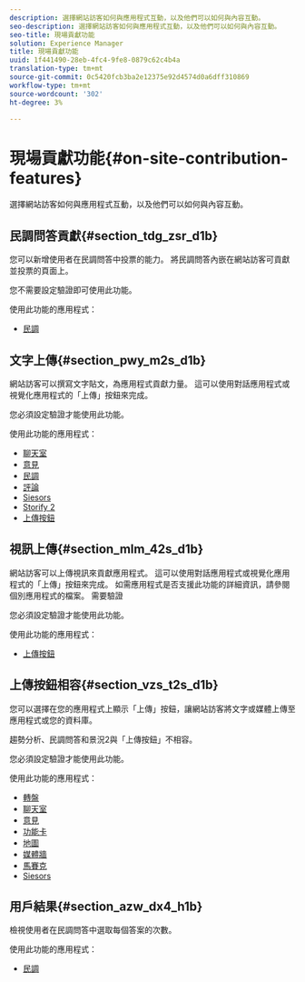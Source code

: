 ```yaml
---
description: 選擇網站訪客如何與應用程式互動，以及他們可以如何與內容互動。
seo-description: 選擇網站訪客如何與應用程式互動，以及他們可以如何與內容互動。
seo-title: 現場貢獻功能
solution: Experience Manager
title: 現場貢獻功能
uuid: 1f441490-28eb-4fc4-9fe8-0879c62c4b4a
translation-type: tm+mt
source-git-commit: 0c5420fcb3ba2e12375e92d4574d0a6dff310869
workflow-type: tm+mt
source-wordcount: '302'
ht-degree: 3%

---
```



# 現場貢獻功能{#on-site-contribution-features}

選擇網站訪客如何與應用程式互動，以及他們可以如何與內容互動。

## 民調問答貢獻{#section_tdg_zsr_d1b}

您可以新增使用者在民調問答中投票的能力。 將民調問答內嵌在網站訪客可貢獻並投票的頁面上。

您不需要設定驗證即可使用此功能。

使用此功能的應用程式：

* [民調](../c-about-apps/c-polls-app/c-polls-app.md#c_polls_app)

## 文字上傳{#section_pwy_m2s_d1b}

網站訪客可以撰寫文字貼文，為應用程式貢獻力量。 這可以使用對話應用程式或視覺化應用程式的「上傳」按鈕來完成。

您必須設定驗證才能使用此功能。

使用此功能的應用程式：

* [聊天室](../c-about-apps/c-chat-app/c-chat-app.md#c_chat_app)
* [意見](/help/using/c-about-apps/c-comments/c-comments.md)
* [民調](../c-about-apps/c-polls-app/c-polls-app.md#c_polls_app)
* [評論](../c-about-apps/c-reviews-app/c-reviews-app.md#c_reviews_app)
* [Siesors](../c-about-apps/c-sidenotes-app/c-sidenotes-app.md#c_sidenotes_app)
* [Storify 2](../c-about-apps/c-storify2/c-storify2.md#c_storify2)
* [上傳按鈕](../c-about-apps/c-upload-button-app/c-upload-button-app.md#c_upload_button_app)

## 視訊上傳{#section_mlm_42s_d1b}

網站訪客可以上傳視訊來貢獻應用程式。 這可以使用對話應用程式或視覺化應用程式的「上傳」按鈕來完成。 如需應用程式是否支援此功能的詳細資訊，請參閱個別應用程式的檔案。 需要驗證

您必須設定驗證才能使用此功能。

使用此功能的應用程式：

* [上傳按鈕](../c-about-apps/c-upload-button-app/c-upload-button-app.md#c_upload_button_app)

## 上傳按鈕相容{#section_vzs_t2s_d1b}

您可以選擇在您的應用程式上顯示「上傳」按鈕，讓網站訪客將文字或媒體上傳至應用程式或您的資料庫。

趨勢分析、民調問答和景況2與「上傳按鈕」不相容。

您必須設定驗證才能使用此功能。

使用此功能的應用程式：

* [轉盤](../c-about-apps/c-carousel-app/c-carousel-app.md#c_carousel_app)
* [聊天室](../c-about-apps/c-chat-app/c-chat-app.md#c_chat_app)
* [意見](/help/using/c-about-apps/c-comments/c-comments.md)
* [功能卡](../c-about-apps/c-feature-card-app/c-feature-card-app.md#c_feature_card_app)
* [地圖](../c-about-apps/c-map-app/c-map-app.md#c_map_app)
* [媒體牆](../c-about-apps/c-media-wall-app/c-media-wall-app.md#c_media_wall_app)
* [馬賽克](../c-about-apps/c-mosaic-app/c-mosaic-app.md#c_mosaic_app)
* [Siesors](../c-about-apps/c-sidenotes-app/c-sidenotes-app.md#c_sidenotes_app)

## 用戶結果{#section_azw_dx4_h1b}

檢視使用者在民調問答中選取每個答案的次數。

使用此功能的應用程式：

* [民調](../c-about-apps/c-polls-app/c-polls-app.md#c_polls_app)

